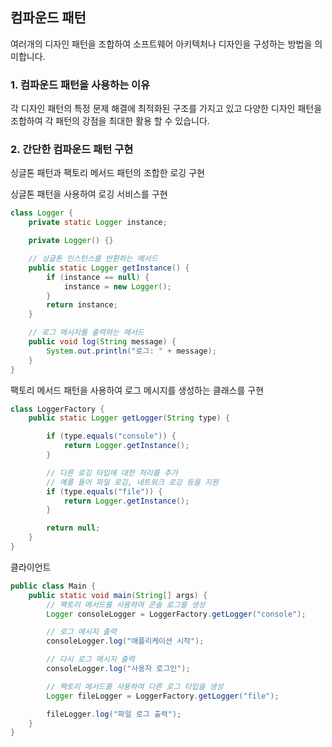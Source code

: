 ## 컴파운드 패턴
여러개의 디자인 패턴을 조합하여 소프트웨어 아키텍처나 디자인을 구성하는 방법을 의미합니다. 

### 1. 컴파운드 패턴을 사용하는 이유
각 디자인 패턴의 특정 문제 해결에 최적화된 구조를 가지고 있고
다양한 디자인 패턴을 조합하여 각 패턴의 강점을 최대한 활용 할 수 있습니다.

### 2. 간단한 컴파운드 패턴 구현

싱글톤 패턴과 팩토리 메서드 패턴의 조합한 로깅 구현

싱글톤 패턴을 사용하여 로깅 서비스를 구현
```java
class Logger {
    private static Logger instance;

    private Logger() {}

    // 싱글톤 인스턴스를 반환하는 메서드
    public static Logger getInstance() {
        if (instance == null) {
            instance = new Logger();
        }
        return instance;
    }

    // 로그 메시지를 출력하는 메서드
    public void log(String message) {
        System.out.println("로그: " + message);
    }
}
```

팩토리 메서드 패턴을 사용하여 로그 메시지를 생성하는 클래스를 구현
```java
class LoggerFactory {
    public static Logger getLogger(String type) {

        if (type.equals("console")) {
            return Logger.getInstance();
        }

        // 다른 로깅 타입에 대한 처리를 추가
        // 예를 들어 파일 로깅, 네트워크 로깅 등을 지원
        if (type.equals("file")) {
            return Logger.getInstance();
        }

        return null;
    }
}
```

클라이언트
```java
public class Main {
    public static void main(String[] args) {
        // 팩토리 메서드를 사용하여 콘솔 로그를 생성
        Logger consoleLogger = LoggerFactory.getLogger("console");

        // 로그 메시지 출력
        consoleLogger.log("애플리케이션 시작");

        // 다시 로그 메시지 출력
        consoleLogger.log("사용자 로그인");

        // 팩토리 메서드를 사용하여 다른 로그 타입을 생성
        Logger fileLogger = LoggerFactory.getLogger("file");

        fileLogger.log("파일 로그 출력");
    }
}
```





